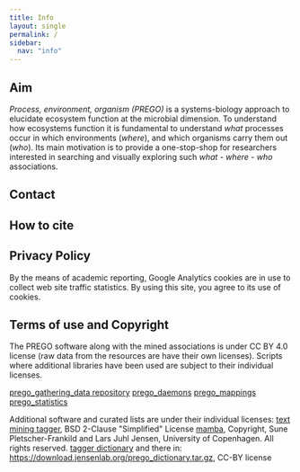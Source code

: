 ```yaml
---
title: Info
layout: single
permalink: /
sidebar:
  nav: "info"
---
```

## Aim
*Process, environment, organism (PREGO)* is a systems-biology approach to elucidate ecosystem function at the microbial dimension. 
To understand how ecosystems function it is fundamental to understand *what* processes occur in which environments (*where*), and which organisms carry them out (*who*).
Its main motivation is to provide a one-stop-shop for researchers interested in searching and visually exploring such *what - where - who* associations.

## Contact



## How to cite



## Privacy Policy
By the means of academic reporting, Google Analytics cookies are in use to collect web site traffic statistics. By using this site, you agree to its use of cookies.

## Terms of use and Copyright
The PREGO software along with the mined associations is under CC BY 4.0 license (raw data from the resources are have their own licenses). 
Scripts where additional libraries have been used are subject to their individual licenses.

[prego_gathering_data repository](https://github.com/lab42open-team/prego_gathering_data)
[prego_daemons](https://github.com/lab42open-team/prego_daemons)
[prego_mappings](https://github.com/lab42open-team/prego_mappings)
[prego_statistics](https://github.com/lab42open-team/prego_statistics)

Additional software and curated lists are under their individual licenses:
[text mining tagger](https://github.com/larsjuhljensen/tagger), BSD 2-Clause "Simplified" License
[mamba](https://github.com/larsjuhljensen/mamba), Copyright, Sune Pletscher-Frankild and Lars Juhl Jensen, University of Copenhagen. All rights reserved.
[tagger dictionary](https://download.jensenlab.org/) and there in: https://download.jensenlab.org/prego_dictionary.tar.gz, CC-BY license


